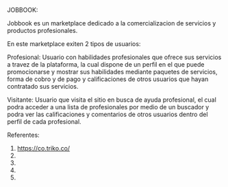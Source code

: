 JOBBOOK: 

Jobbook es un marketplace dedicado a la comercializacion de servicios y productos profesionales. 


En este marketplace exiten 2 tipos de usuarios: 

Profesional: Usuario con habilidades profesionales que ofrece sus servicios a travez de la plataforma, la cual dispone de un perfil en el que puede promocionarse y mostrar sus habilidades mediante paquetes de servicios, forma de cobro y de pago y calificaciones de otros usuarios que hayan contratado sus servicios.

Visitante: Usuario que visita el sitio en busca de ayuda profesional, el cual podra acceder a una lista de profesionales por medio de un buscador y podra ver las calificaciones y comentarios de otros usuarios dentro del perfil de cada profesional.

Referentes:
1. https://co.triko.co/
2. 
3.
4. 
5. 
